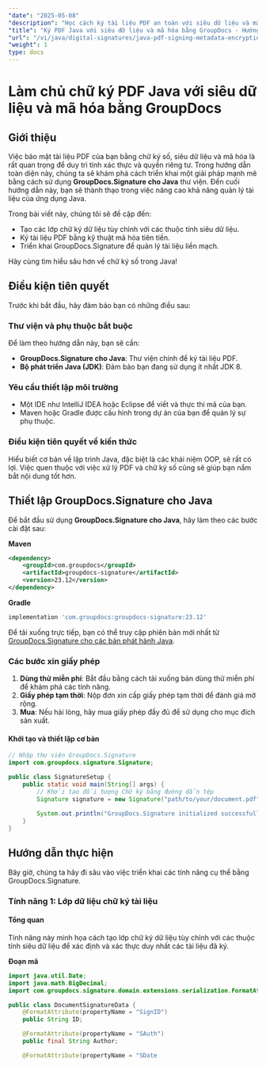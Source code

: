 ```yaml
---
"date": "2025-05-08"
"description": "Học cách ký tài liệu PDF an toàn với siêu dữ liệu và mã hóa trong Java bằng GroupDocs.Signature. Hướng dẫn này bao gồm mọi thứ, từ thiết lập đến ứng dụng thực tế."
"title": "Ký PDF Java với siêu dữ liệu và mã hóa bằng GroupDocs - Hướng dẫn toàn diện"
"url": "/vi/java/digital-signatures/java-pdf-signing-metadata-encryption-groupdocs-java/"
"weight": 1
type: docs
---
```

# Làm chủ chữ ký PDF Java với siêu dữ liệu và mã hóa bằng GroupDocs

## Giới thiệu

Việc bảo mật tài liệu PDF của bạn bằng chữ ký số, siêu dữ liệu và mã hóa là rất quan trọng để duy trì tính xác thực và quyền riêng tư. Trong hướng dẫn toàn diện này, chúng ta sẽ khám phá cách triển khai một giải pháp mạnh mẽ bằng cách sử dụng **GroupDocs.Signature cho Java** thư viện. Đến cuối hướng dẫn này, bạn sẽ thành thạo trong việc nâng cao khả năng quản lý tài liệu của ứng dụng Java.

Trong bài viết này, chúng tôi sẽ đề cập đến:
- Tạo các lớp chữ ký dữ liệu tùy chỉnh với các thuộc tính siêu dữ liệu.
- Ký tài liệu PDF bằng kỹ thuật mã hóa tiên tiến.
- Triển khai GroupDocs.Signature để quản lý tài liệu liền mạch.

Hãy cùng tìm hiểu sâu hơn về chữ ký số trong Java!

## Điều kiện tiên quyết

Trước khi bắt đầu, hãy đảm bảo bạn có những điều sau:

### Thư viện và phụ thuộc bắt buộc
Để làm theo hướng dẫn này, bạn sẽ cần:
- **GroupDocs.Signature cho Java**: Thư viện chính để ký tài liệu PDF.
- **Bộ phát triển Java (JDK)**: Đảm bảo bạn đang sử dụng ít nhất JDK 8.

### Yêu cầu thiết lập môi trường
- Một IDE như IntelliJ IDEA hoặc Eclipse để viết và thực thi mã của bạn.
- Maven hoặc Gradle được cấu hình trong dự án của bạn để quản lý sự phụ thuộc.

### Điều kiện tiên quyết về kiến thức
Hiểu biết cơ bản về lập trình Java, đặc biệt là các khái niệm OOP, sẽ rất có lợi. Việc quen thuộc với việc xử lý PDF và chữ ký số cũng sẽ giúp bạn nắm bắt nội dung tốt hơn.

## Thiết lập GroupDocs.Signature cho Java

Để bắt đầu sử dụng **GroupDocs.Signature cho Java**, hãy làm theo các bước cài đặt sau:

**Maven**
```xml
<dependency>
    <groupId>com.groupdocs</groupId>
    <artifactId>groupdocs-signature</artifactId>
    <version>23.12</version>
</dependency>
```

**Gradle**
```gradle
implementation 'com.groupdocs:groupdocs-signature:23.12'
```

Để tải xuống trực tiếp, bạn có thể truy cập phiên bản mới nhất từ [GroupDocs.Signature cho các bản phát hành Java](https://releases.groupdocs.com/signature/java/).

### Các bước xin giấy phép

1. **Dùng thử miễn phí**: Bắt đầu bằng cách tải xuống bản dùng thử miễn phí để khám phá các tính năng.
2. **Giấy phép tạm thời**: Nộp đơn xin cấp giấy phép tạm thời để đánh giá mở rộng.
3. **Mua**: Nếu hài lòng, hãy mua giấy phép đầy đủ để sử dụng cho mục đích sản xuất.

#### Khởi tạo và thiết lập cơ bản
```java
// Nhập thư viện GroupDocs.Signature
import com.groupdocs.signature.Signature;

public class SignatureSetup {
    public static void main(String[] args) {
        // Khởi tạo đối tượng Chữ ký bằng đường dẫn tệp
        Signature signature = new Signature("path/to/your/document.pdf");
        
        System.out.println("GroupDocs.Signature initialized successfully.");
    }
}
```

## Hướng dẫn thực hiện

Bây giờ, chúng ta hãy đi sâu vào việc triển khai các tính năng cụ thể bằng GroupDocs.Signature.

### Tính năng 1: Lớp dữ liệu chữ ký tài liệu

#### Tổng quan

Tính năng này minh họa cách tạo lớp chữ ký dữ liệu tùy chỉnh với các thuộc tính siêu dữ liệu để xác định và xác thực duy nhất các tài liệu đã ký.

**Đoạn mã**

```java
import java.util.Date;
import java.math.BigDecimal;
import com.groupdocs.signature.domain.extensions.serialization.FormatAttribute;

public class DocumentSignatureData {
    @FormatAttribute(propertyName = "SignID")
    public String ID;

    @FormatAttribute(propertyName = "SAuth")
    public final String Author;

    @FormatAttribute(propertyName = "SDate